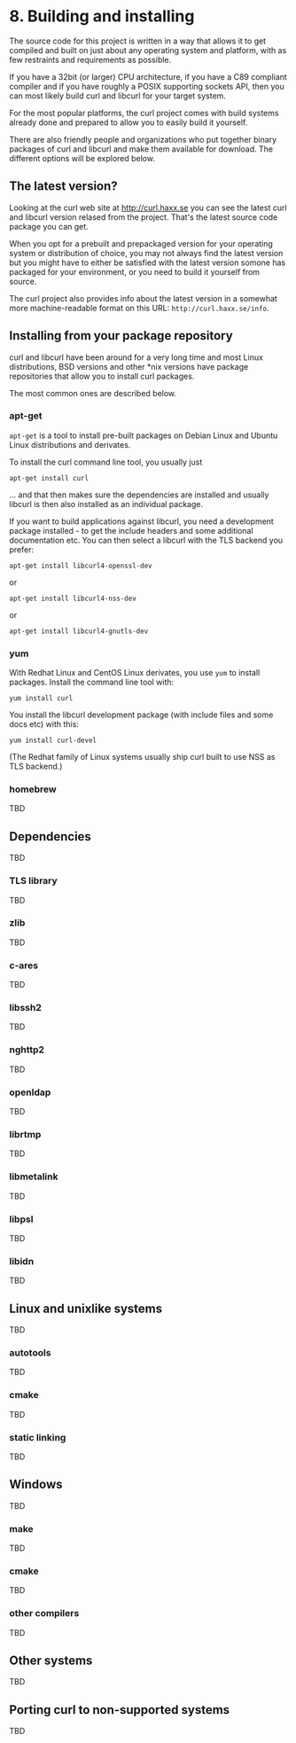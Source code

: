 # 8. Building and installing

The source code for this project is written in a way that allows it to get
compiled and built on just about any operating system and platform, with as
few restraints and requirements as possible.

If you have a 32bit (or larger) CPU architecture, if you have a C89 compliant
compiler and if you have roughly a POSIX supporting sockets API, then you can
most likely build curl and libcurl for your target system.

For the most popular platforms, the curl project comes with build systems
already done and prepared to allow you to easily build it yourself.

There are also friendly people and organizations who put together binary
packages of curl and libcurl and make them available for download. The
different options will be explored below.

## The latest version?

Looking at the curl web site at http://curl.haxx.se you can see the latest
curl and libcurl version relased from the project. That's the latest source
code package you can get.

When you opt for a prebuilt and prepackaged version for your operating system
or distribution of choice, you may not always find the latest version but you
might have to either be satisfied with the latest version somone has packaged
for your environment, or you need to build it yourself from source.

The curl project also provides info about the latest version in a somewhat
more machine-readable format on this URL: `http://curl.haxx.se/info`.

## Installing from your package repository

curl and libcurl have been around for a very long time and most Linux
distributions, BSD versions and other *nix versions have package repositories
that allow you to install curl packages.

The most common ones are described below.

### apt-get

`apt-get` is a tool to install pre-built packages on Debian Linux and Ubuntu
Linux distributions and derivates.

To install the curl command line tool, you usually just

    apt-get install curl

... and that then makes sure the dependencies are installed and usually
libcurl is then also installed as an individual package.

If you want to build applications against libcurl, you need a development
package installed - to get the include headers and some additional
documentation etc. You can then select a libcurl with the TLS backend you
prefer:

    apt-get install libcurl4-openssl-dev

or

    apt-get install libcurl4-nss-dev

or

    apt-get install libcurl4-gnutls-dev

### yum

With Redhat Linux and CentOS Linux derivates, you use `yum` to install
packages. Install the command line tool with:

    yum install curl

You install the libcurl development package (with include files and some docs
etc) with this:

    yum install curl-devel

(The Redhat family of Linux systems usually ship curl built to use NSS as TLS
backend.)

### homebrew

TBD

## Dependencies

TBD

### TLS library

TBD

### zlib

TBD

### c-ares

TBD

### libssh2

TBD

### nghttp2

TBD

### openldap

TBD

### librtmp

TBD

### libmetalink

TBD

### libpsl

TBD

### libidn

TBD

## Linux and unixlike systems

TBD

### autotools

TBD

### cmake

TBD

### static linking

TBD

## Windows

TBD

### make

TBD

### cmake

TBD

### other compilers

TBD

## Other systems

TBD

## Porting curl to non-supported systems

TBD
